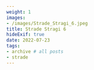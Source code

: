 ```yaml
---
weight: 1
images:
- /images/Strade_Stragi_6.jpeg
title: Strade Stragi 6
hideExif: true
date: 2022-07-23
tags:
- archive # all posts
- strade
---
```

